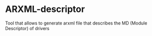 # ARXML-descriptor
Tool that allows to generate arxml file that describes the MD (Module Descriptor) of drivers
